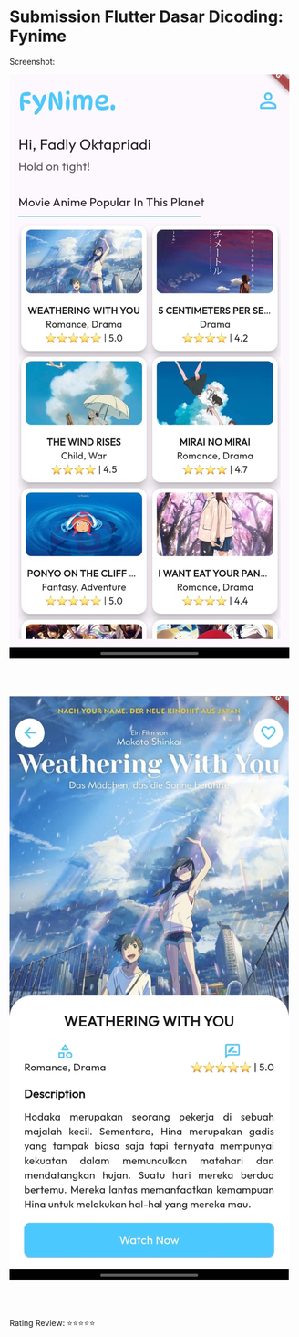 # Submission Flutter Dasar Dicoding: Fynime

Screenshot:

![alt text](https://github.com/fadlyoktapriadi/fynime/blob/main/images/Layout1.jpeg?raw=true)

<br><br>

![alt text](https://github.com/fadlyoktapriadi/fynime/blob/main/images/Layout2.jpeg?raw=true)

<br><br>

Rating Review: ⭐⭐⭐⭐⭐
